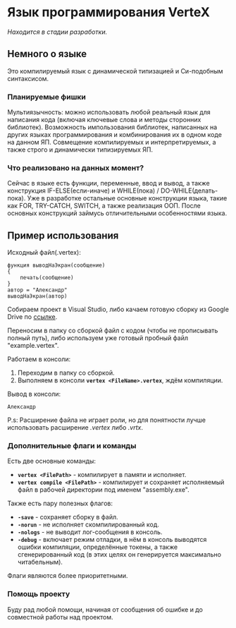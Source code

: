 # Язык программирования VerteX

_Находится в стадии разработки._

## Немного о языке

Это компилируемый язык с динамической типизацией и Си-подобным синтаксисом.

### Планируемые фишки

Мультиязычность: можно использовать любой реальный язык для написания кода (включая ключевые слова и методы сторонних библиотек).
Возможность импользования библиотек, написанных на других языках программирования и комбинирования их в одном коде на данном ЯП.
Совмещение компилируемых и интерпретируемых, а также строго и динамически типизируемых ЯП.

### Что реализовано на данных момент?

Сейчас в языке есть функции, переменные, ввод и вывод, а также конструкция IF-ELSE(если-иначе) и WHILE(пока) / DO-WHILE(делать-пока).
Уже в разработке остальные основные конструкции языка, такие как FOR, TRY-CATCH, SWITCH, а также реализация ООП.
После основных конструкций займусь отличительными особенностями языка.

## Пример использования

Исходный файл(.vertex):
```
функция выводНаЭкран(сообщение)
{
    печать(сообщение)
}
автор = "Александр"
выводНаЭкран(автор)
```

Cобираем проект в Visual Studio, либо качаем готовую сборку из Google Drive по [ссылке](https://drive.google.com/file/d/1TbPFQLCpNohDMI9JSDm63ApkVMP7As1u/view?usp=sharing).

Переносим в папку со сборкой файл с кодом (чтобы не прописывать полный путь), либо используем уже готовый пробный файл "example.vertex".

Работаем в консоли:
1. Переходим в папку со сборкой. 
2. Выполняем в консоли **`vertex <FileName>.vertex`**, ждём компиляции.

Вывод в консоли:
```
Александр
```

P.s: Расширение файла не играет роли, но для понятности лучше использовать расширение _.vertex_ либо _.vrtx_.

### Дополнительные флаги и команды

Есть две основные команды:
* **`vertex <FilePath>`** - компилирует в памяти и исполняет.
* **`vertex compile <FilePath>`** - компилирует и сохраняет исполняемый файл в рабочей директории под именем "assembly.exe".

Также есть пару полезных флагов:
* **`-save`** - сохраняет сборку в файл.
* **`-norun`** - не исполняет скомпилированный код.
* **`-nologs`** - не выводит лог-сообщения в консоль.
* **`-debug`** - включает режим отладки, в нём в консоль выводятся ошибки компиляции, определённые токены, а также сгенерированный код (в этих целях он генерируется максимально читабельным).

Флаги являются более приоритетными.

### Помощь проекту

Буду рад любой помощи, начиная от сообщения об ошибке и до совместной работы над проектом.